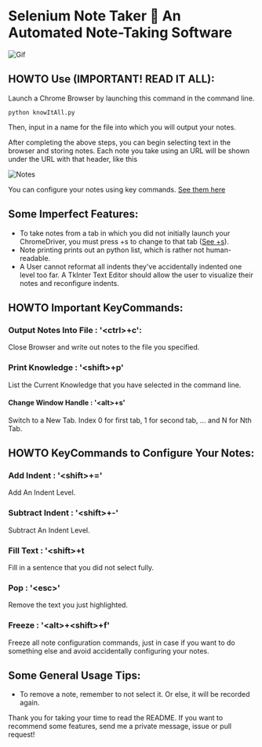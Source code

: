 # Selenium Note Taker 📝 An Automated Note-Taking Software

![Gif](https://media.giphy.com/media/U51DcStRjNOTKFaznO/giphy.gif)

## HOWTO Use (IMPORTANT! READ IT ALL):
Launch a Chrome Browser by launching this command in the command line. 

```
python knowItAll.py
```

Then, input in a name for the file into which you will output your notes.

After completing the above steps, you can begin selecting text in the browser and storing notes. Each note you take using an URL will be shown under the URL with that header, like this

![Notes](https://github.com/harris222/Selenium-Note-Taker-/blob/master/Example%20Notes/Notes.PNG)

You can configure your notes using key commands. [See them here](https://github.com/harris222/Selenium-Note-Taker-/blob/master/README.md#howto-important-keycommands)


## Some Imperfect Features:
- To take notes from a tab in which you did not initially launch your ChromeDriver, you must press <alt>+s to change to that tab ([See <alt>+s](https://github.com/harris222/Selenium-Note-Taker-/blob/master/README.md#change-window-handle)).
- Note printing prints out an python list, which is rather not human-readable. 
- A User cannot reformat all indents they've accidentally indented one level too far. A TkInter Text Editor should allow the user to visualize their notes
    and reconfigure indents.


## HOWTO Important KeyCommands:
### Output Notes Into File : '\<ctrl\>+c':
Close Browser and write out notes to the file you specified.

### Print Knowledge : '\<shift\>+p'
List the Current Knowledge that you have selected in the command line.

#### Change Window Handle : '\<alt\>+s'
Switch to a New Tab. Index 0 for first tab, 1 for second tab, 
... and N for Nth Tab. 

## HOWTO KeyCommands to Configure Your Notes:
### Add Indent : '\<shift\>+='
Add An Indent Level.

### Subtract Indent : '\<shift\>+-'
Subtract An Indent Level.

### Fill Text : '\<shift\>+t
Fill in a sentence that you did not select fully.

### Pop : '\<esc\>'
Remove the text you just highlighted. 

### Freeze : '\<alt\>+\<shift\>+f'
Freeze all note configuration commands, just in case if you want to do something else and avoid accidentally configuring your notes.

## Some General Usage Tips:
- To remove a note, remember to not select it. Or else, it will be recorded
again.

Thank you for taking your time to read the README. If you want to recommend some features, send me a private message, issue or pull request!

